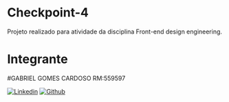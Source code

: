 # Checkpoint-4
Projeto realizado para atividade da disciplina Front-end design engineering.
# Integrante
#GABRIEL GOMES CARDOSO RM:559597

[![Linkedin](https://img.shields.io/badge/LinkedIn-0077B5?style=for-the-badge&logo=linkedin&logoColor=white)](https://www.linkedin.com/in/gabriel-gomes-cardoso-4513a9326/)
[![Github](https://img.shields.io/badge/GitHub-100000?style=for-the-badge&logo=github&logoColor=white)](https://github.com/gaaaabz)
